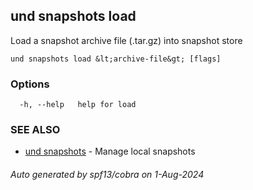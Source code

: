 ## und snapshots load

Load a snapshot archive file (.tar.gz) into snapshot store

```
und snapshots load &lt;archive-file&gt; [flags]
```

### Options

```
  -h, --help   help for load
```

### SEE ALSO

* [und snapshots](und_snapshots.md)	 - Manage local snapshots

###### Auto generated by spf13/cobra on 1-Aug-2024
